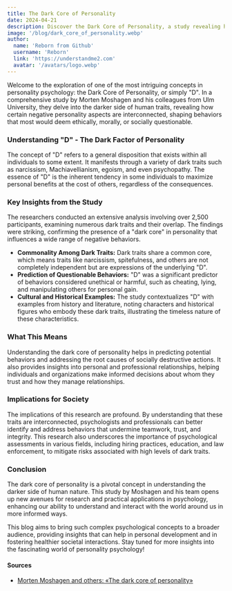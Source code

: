 ```yaml
---
title: The Dark Core of Personality
date: 2024-04-21
description: Discover the Dark Core of Personality, a study revealing how traits like narcissism and Machiavellianism are interconnected and shape unethical behaviors.
image: '/blog/dark_core_of_personality.webp'
author:
  name: 'Reborn from Github'
  username: 'Reborn'
  link: 'https://understandme2.com'
  avatar: '/avatars/logo.webp'
---
```


Welcome to the exploration of one of the most intriguing concepts in personality psychology: the Dark Core of Personality, or simply "D".
In a comprehensive study by Morten Moshagen and his colleagues from Ulm University, they delve into the darker side of human traits,
revealing how certain negative personality aspects are interconnected, shaping behaviors that most would deem ethically, morally, or socially questionable.

### Understanding "D" - The Dark Factor of Personality

The concept of "D" refers to a general disposition that exists within all individuals to some extent. It manifests through a variety of dark traits such as narcissism, Machiavellianism, egoism, and even psychopathy. The essence of "D" is the inherent tendency in some individuals to maximize personal benefits at the cost of others, regardless of the consequences.

### Key Insights from the Study

The researchers conducted an extensive analysis involving over 2,500 participants, examining numerous dark traits and their overlap. The findings were striking, confirming the presence of a "dark core" in personality that influences a wide range of negative behaviors.

- **Commonality Among Dark Traits:** Dark traits share a common core, which means traits like narcissism, spitefulness, and others are not completely independent but are expressions of the underlying "D".
- **Prediction of Questionable Behaviors:** "D" was a significant predictor of behaviors considered unethical or harmful, such as cheating, lying, and manipulating others for personal gain.
- **Cultural and Historical Examples:** The study contextualizes "D" with examples from history and literature, noting characters and historical figures who embody these dark traits, illustrating the timeless nature of these characteristics.

### What This Means

Understanding the dark core of personality helps in predicting potential behaviors and addressing the root causes of socially destructive actions. It also provides insights into personal and professional relationships, helping individuals and organizations make informed decisions about whom they trust and how they manage relationships.

### Implications for Society

The implications of this research are profound. By understanding that these traits are interconnected, psychologists and professionals can better identify and address behaviors that undermine teamwork, trust, and integrity. This research also underscores the importance of psychological assessments in various fields, including hiring practices, education, and law enforcement, to mitigate risks associated with high levels of dark traits.

### Conclusion

The dark core of personality is a pivotal concept in understanding the darker side of human nature. This study by Moshagen and his team opens up new avenues for research and practical applications in psychology, enhancing our ability to understand and interact with the world around us in more informed ways.

This blog aims to bring such complex psychological concepts to a broader audience, providing insights that can help in personal development and in fostering healthier societal interactions. Stay tuned for more insights into the fascinating world of personality psychology!

#### **Sources**

- [Morten Moshagen and others: «The dark core of personality»](https://psycnet.apa.org/record/2018-32574-001)
